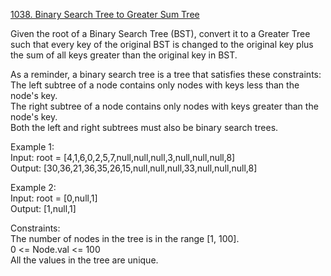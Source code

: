 [1038. Binary Search Tree to Greater Sum Tree](https://leetcode.com/problems/binary-search-tree-to-greater-sum-tree/)




Given the root of a Binary Search Tree (BST), convert it to a Greater Tree such that every key of the original BST is changed to the original key plus the sum of all keys greater than the original key in BST.              

As a reminder, a binary search tree is a tree that satisfies these constraints:               
The left subtree of a node contains only nodes with keys less than the node's key.              
The right subtree of a node contains only nodes with keys greater than the node's key.               
Both the left and right subtrees must also be binary search trees.           

Example 1:            
Input: root = [4,1,6,0,2,5,7,null,null,null,3,null,null,null,8]            
Output: [30,36,21,36,35,26,15,null,null,null,33,null,null,null,8]             

Example 2:        
Input: root = [0,null,1]                 
Output: [1,null,1]        

Constraints:         
The number of nodes in the tree is in the range [1, 100].           
0 <= Node.val <= 100               
All the values in the tree are unique.               
 
